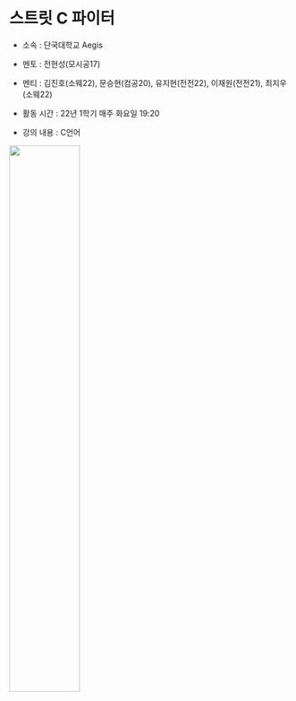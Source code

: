 스트릿 C 파이터
===========

+ 소속 : 단국대학교 Aegis

+ 멘토 : 전현성(모시공17)

+ 멘티 : 김진호(소웨22), 문승현(컴공20), 유지현(전전22), 이재원(전전21), 최지우(소웨22)

+ 활동 시간 : 22년 1학기 매주 화요일 19:20

+ 강의 내용 : C언어

<p align="cneter"><img src="https://ifh.cc/g/YbW3K5.jpg"  width="50%" height="50%"/></p>

